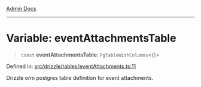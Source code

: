 [Admin Docs](/)

***

# Variable: eventAttachmentsTable

> `const` **eventAttachmentsTable**: `PgTableWithColumns`\<\{\}\>

Defined in: [src/drizzle/tables/eventAttachments.ts:11](https://github.com/PalisadoesFoundation/talawa-api/blob/1251c45d69620e1317cb8632c6decbdb7edbdb06/src/drizzle/tables/eventAttachments.ts#L11)

Drizzle orm postgres table definition for event attachments.
